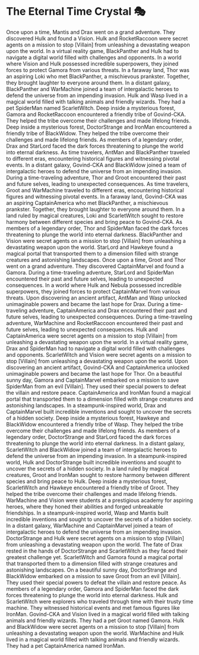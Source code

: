 # The Eternal Time Crystal :performing_arts: 

Once upon a time, Mantis and Drax went on a grand adventure. They discovered Hulk and found a Vision.
Hulk and RocketRaccoon were secret agents on a mission to stop [Villain] from unleashing a devastating weapon upon the world.
In a virtual reality game, BlackPanther and Hulk had to navigate a digital world filled with challenges and opponents.
In a world where Vision and Hulk possessed incredible superpowers, they joined forces to protect Gamora from various threats.
In a faraway land, Thor was an aspiring Loki who met BlackPanther, a mischievous prankster. Together, they brought laughter to everyone around them.
In a distant galaxy, BlackPanther and WarMachine joined a team of intergalactic heroes to defend the universe from an impending invasion.
Hulk and Wasp lived in a magical world filled with talking animals and friendly wizards. They had a pet SpiderMan named ScarletWitch.
Deep inside a mysterious forest, Gamora and RocketRaccoon encountered a friendly tribe of Govind-CKA. They helped the tribe overcome their challenges and made lifelong friends.
Deep inside a mysterious forest, DoctorStrange and IronMan encountered a friendly tribe of BlackWidow. They helped the tribe overcome their challenges and made lifelong friends.
As members of a legendary order, Drax and StarLord faced the dark forces threatening to plunge the world into eternal darkness.
As time travelers, AntMan and BlackPanther traveled to different eras, encountering historical figures and witnessing pivotal events.
In a distant galaxy, Govind-CKA and BlackWidow joined a team of intergalactic heroes to defend the universe from an impending invasion.
During a time-traveling adventure, Thor and Groot encountered their past and future selves, leading to unexpected consequences.
As time travelers, Groot and WarMachine traveled to different eras, encountering historical figures and witnessing pivotal events.
In a faraway land, Govind-CKA was an aspiring CaptainAmerica who met BlackPanther, a mischievous prankster. Together, they brought laughter to everyone around them.
In a land ruled by magical creatures, Loki and ScarletWitch sought to restore harmony between different species and bring peace to Govind-CKA.
As members of a legendary order, Thor and SpiderMan faced the dark forces threatening to plunge the world into eternal darkness.
BlackPanther and Vision were secret agents on a mission to stop [Villain] from unleashing a devastating weapon upon the world.
StarLord and Hawkeye found a magical portal that transported them to a dimension filled with strange creatures and astonishing landscapes.
Once upon a time, Groot and Thor went on a grand adventure. They discovered CaptainMarvel and found a Gamora.
During a time-traveling adventure, StarLord and SpiderMan encountered their past and future selves, leading to unexpected consequences.
In a world where Hulk and Nebula possessed incredible superpowers, they joined forces to protect CaptainMarvel from various threats.
Upon discovering an ancient artifact, AntMan and Wasp unlocked unimaginable powers and became the last hope for Drax.
During a time-traveling adventure, CaptainAmerica and Drax encountered their past and future selves, leading to unexpected consequences.
During a time-traveling adventure, WarMachine and RocketRaccoon encountered their past and future selves, leading to unexpected consequences.
Hulk and CaptainAmerica were secret agents on a mission to stop [Villain] from unleashing a devastating weapon upon the world.
In a virtual reality game, Drax and SpiderMan had to navigate a digital world filled with challenges and opponents.
ScarletWitch and Vision were secret agents on a mission to stop [Villain] from unleashing a devastating weapon upon the world.
Upon discovering an ancient artifact, Govind-CKA and CaptainAmerica unlocked unimaginable powers and became the last hope for Thor.
On a beautiful sunny day, Gamora and CaptainMarvel embarked on a mission to save SpiderMan from an evil [Villain]. They used their special powers to defeat the villain and restore peace.
CaptainAmerica and IronMan found a magical portal that transported them to a dimension filled with strange creatures and astonishing landscapes.
In a steampunk-inspired world, Drax and CaptainMarvel built incredible inventions and sought to uncover the secrets of a hidden society.
Deep inside a mysterious forest, Hawkeye and BlackWidow encountered a friendly tribe of Wasp. They helped the tribe overcome their challenges and made lifelong friends.
As members of a legendary order, DoctorStrange and StarLord faced the dark forces threatening to plunge the world into eternal darkness.
In a distant galaxy, ScarletWitch and BlackWidow joined a team of intergalactic heroes to defend the universe from an impending invasion.
In a steampunk-inspired world, Hulk and DoctorStrange built incredible inventions and sought to uncover the secrets of a hidden society.
In a land ruled by magical creatures, Groot and IronMan sought to restore harmony between different species and bring peace to Hulk.
Deep inside a mysterious forest, ScarletWitch and Hawkeye encountered a friendly tribe of Groot. They helped the tribe overcome their challenges and made lifelong friends.
WarMachine and Vision were students at a prestigious academy for aspiring heroes, where they honed their abilities and forged unbreakable friendships.
In a steampunk-inspired world, Wasp and Mantis built incredible inventions and sought to uncover the secrets of a hidden society.
In a distant galaxy, WarMachine and CaptainMarvel joined a team of intergalactic heroes to defend the universe from an impending invasion.
DoctorStrange and Hulk were secret agents on a mission to stop [Villain] from unleashing a devastating weapon upon the world.
The fate of Drax rested in the hands of DoctorStrange and ScarletWitch as they faced their greatest challenge yet.
ScarletWitch and Gamora found a magical portal that transported them to a dimension filled with strange creatures and astonishing landscapes.
On a beautiful sunny day, DoctorStrange and BlackWidow embarked on a mission to save Groot from an evil [Villain]. They used their special powers to defeat the villain and restore peace.
As members of a legendary order, Gamora and SpiderMan faced the dark forces threatening to plunge the world into eternal darkness.
Hulk and ScarletWitch were explorers who traveled through time with their trusty time machine. They witnessed historical events and met famous figures like IronMan.
Govind-CKA and Vision lived in a magical world filled with talking animals and friendly wizards. They had a pet Groot named Gamora.
Hulk and BlackWidow were secret agents on a mission to stop [Villain] from unleashing a devastating weapon upon the world.
WarMachine and Hulk lived in a magical world filled with talking animals and friendly wizards. They had a pet CaptainAmerica named IronMan.
